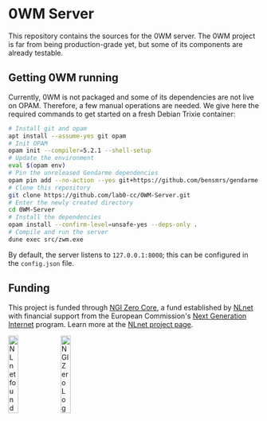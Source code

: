 # 0WM Server

This repository contains the sources for the 0WM server. The 0WM project is far from being production-grade yet, but some of its components are already testable.

## Getting 0WM running

Currently, 0WM is not packaged and some of its dependencies are not live on OPAM. Therefore, a few manual operations are needed. We give here the required commands to get started on a fresh Debian Trixie container:

```bash
# Install git and opam
apt install --assume-yes git opam
# Init OPAM
opam init --compiler=5.2.1 --shell-setup
# Update the environment
eval $(opam env)
# Pin the unreleased Gendarme dependencies
opam pin add --no-action --yes git+https://github.com/bensmrs/gendarme
# Clone this repository
git clone https://github.com/lab0-cc/0WM-Server.git
# Enter the newly created directory
cd 0WM-Server
# Install the dependencies
opam install --confirm-level=unsafe-yes --deps-only .
# Compile and run the server
dune exec src/zwm.exe
```

By default, the server listens to `127.0.0.1:8000`; this can be configured in the `config.json` file.

## Funding

This project is funded through [NGI Zero Core](https://nlnet.nl/core), a fund established by [NLnet](https://nlnet.nl) with financial support from the European Commission's [Next Generation Internet](https://ngi.eu) program. Learn more at the [NLnet project page](https://nlnet.nl/project/0WM).

[<img src="https://nlnet.nl/logo/banner.png" alt="NLnet foundation logo" width="20%" />](https://nlnet.nl)
[<img src="https://nlnet.nl/image/logos/NGI0_tag.svg" alt="NGI Zero Logo" width="20%" />](https://nlnet.nl/core)

